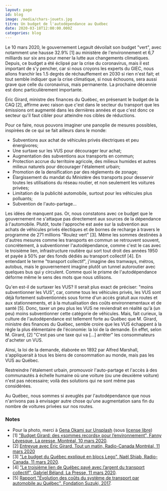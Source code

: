 ```yaml
---
layout: page
id: blog
image: /media/chars-jouets.jpg
titre: Un budget de l'autodépendance au Québec
date: 2020-03-18T12:00:00.000Z
categories: blog
---
```

Le 10 mars 2020, le gouvernement Legault dévoilait son budget "vert", avec notamment une hausse 32.9% [1] au ministère de l'environnement et 6,7 milliards sur six ans pour mener la lutte aux changements climatiques. Depuis, ce budget a été éclipsé par la crise du coronavirus, mais il est important de s'y pencher, car si nous croyons les experts du GIEC, nous allons franchir les 1.5 degrés de réchauffement en 2030 si rien n'est fait; et tout semble indiquer que la crise climatique, si nous échouons, sera aussi grave que celle du coronavirus, mais permanente. La prochaine décennie est donc particulièrement importante.

Éric Girard, ministre des finances du Québec, en présenant le budget de la CAQ [2], affirme avec raison que c'est dans le secteur du transport que les émissions ont augmenté dans les dernières années et que c'est donc ce secteur qu'il faut cibler pour atteindre nos cibles de réductions.

Pour ce faire, nous pouvons imaginer une panoplie de mesures possibles, inspirées de ce qui se fait ailleurs dans le monde:

* Subventions aux achat de véhicules privés électriques et peu énergivores;
* Une surtaxe sur les VUS pour décourager leur achat;
* Augmentation des subventions aux transports en commun;
* Protection accrue du territoire agricole, des milieux humides et autres milieux naturels pour décourager l'étalement urbain;
* Promotion de la densification par des règlements de zonage;
* Élargissement du mandat du Ministère des transports pour desservir toutes les utilisations du réseau routier, et non seulement les voitures privées;
* Limitation de la publicité automobile, surtout pour les véhicules plus polluants;
* Subvention de l'auto-partage...

Les idées de manquent pas. Or, nous constatons avec ce budget que le gouvernement ne s'attaque pas directement aux sources de la dépendance à l'automobile. Plutôt, toute l'approche est axée sur la subvention aux achats de véhicules privés électiques et de bornes de recharge à travers le programme de 271 millions "Roulez vert" [3]. Même les sommes destinées à d'autres mesures comme les transports en commun se retrouvent souvent, concrètement, à subventionner l'autodépendance, comme c'est le cas avec le troisième lien, infrastructure routière qui sort tout droit des années 1950 et payée à 50% par des fonds dédiés au transport collectif [4]. En entendant le terme "transport collectif", j'imagine des tramways, métros, autobus, mais le gouvernement imagine plutôt un tunnel autoroutier avec quelques bus qui y circulent. Comme quoi le prisme de l'autodépendance déforme même le sens des mots que nous utilisons.

Qu'en est-il de surtaxer les VUS? Il serait plus exact de préciser: "moins subventionner les VUS", car, comme tous les véhicules privés, les VUS sont déjà fortement subventionnés sous forme d'un accès gratuit aux routes et aux stationnements, et à la mutualisation des coûts environnementaux et de santé [5]. Donc, taxer un peu plus les VUS ne reviendrait en réalité qu'à (un peu) moins subventionner cette catégorie de véhicules. Mais, fait curieux, la culture de l'autodépendance est tellement forte au Québec que M. Girard, ministre des finances du Québec, semble croire que les VUS échappent à la règle la plus élémentaire de l'économie: la loi de la demande. En effet, selon M. Girard, [2]
"C'est pas une taxe qui va [...] arrêter" les consommateurs d'acheter un VUS.

Ainsi, la loi de la demande, élaborée en 1892 par Alfred Marshall, s'appliquerait à tous les biens de consommation au monde, mais pas les VUS au Québec.

Restreindre l'étalement urbain, promouvoir l'auto-partage et l'accès à des communautés à échelle humaine où une voiture (ou une deuxième voiture) n'est pas nécessaire; voilà des solutions qui ne sont même pas considérées.

Au Québec, nous sommes si aveuglés par l'autodépendance que nous n'arrivons pas à envisager autre chose qu'une augmentation sans fin du nombre de voitures privées sur nos routes.

### Notes

* Pour la photo, merci à [Gena Okami sur Unsplash](https://unsplash.com/photos/RESxW_7sYmE) (sous [license libre](https://unsplash.com/license))
* [1] ["Budget Girard: des «sommes records» pour l’environnement", Fanny Lévesque, La presse, Montréal, 10 mars 2020](https://www.lapresse.ca/actualites/environnement/202003/10/01-5264059-budget-girard-des-sommes-records-pour-lenvironnement.php).
* [2] [Entrevue avec Éric Girard, Tout un matin, Radio-Canada Montréal, 11 mars 2020](https://ici.radio-canada.ca/premiere/emissions/tout-un-matin/episodes/457877/rattrapage-du-mercredi-11-mars-2020)
* [3] ["Le budget du Québec expliqué en blocs Lego", Naël Shiab, Radio-Canada, 11 mars 2020](https://ici.radio-canada.ca/info/2020/03/budget-quebec-2020-visualisation-3d/).
* [4] ["Le troisième lien de Québec payé avec l’argent du transport collectif", Gabriel Béland, La Presse, 11 mars 2020](https://www.lapresse.ca/actualites/regional/202003/11/01-5264158-le-troisieme-lien-de-quebec-paye-avec-largent-du-transport-collectif.php).
* [5] [Rapport "Évolution des coûts du système de transport par automobile au Québec", Fondation Suzuki, 2017](https://fr.davidsuzuki.org/projet/le-cout-des-transports-au-quebec/).
